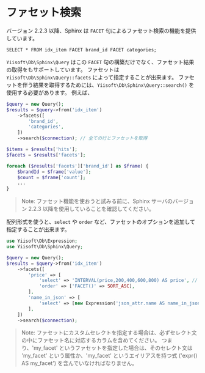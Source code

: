 ファセット検索
==============

バージョン 2.2.3 以降、Sphinx は `FACET` 句によるファセット検索の機能を提供しています。

```
SELECT * FROM idx_item FACET brand_id FACET categories;
```

`Yiisoft\Db\Sphinx\Query` はこの `FACET` 句の構築だけでなく、ファセット結果の取得をもサポートしています。
ファセットは `Yiisoft\Db\Sphinx\Query::facets` によって指定することが出来ます。
ファセットを伴う結果を取得するためには、`Yiisoft\Db\Sphinx\Query::search()` を使用する必要があります。
例えば、

```php
$query = new Query();
$results = $query->from('idx_item')
    ->facets([
        'brand_id',
        'categories',
    ])
    ->search($connection); // 全ての行とファセットを取得

$items = $results['hits'];
$facets = $results['facets'];

foreach ($results['facets']['brand_id'] as $frame) {
    $brandId = $frame['value'];
    $count = $frame['count'];
    ...
}
```

> Note: ファセット機能を使おうと試みる前に、Sphinx サーバのバージョン 2.2.3 以降を使用していることを確認してください。

配列形式を使うと、`select` や `order` など、ファセットのオプションを追加して指定することが出来ます。

```php
use Yiisoft\Db\Expression;
use Yiisoft\Db\Sphinx\Query;

$query = new Query();
$results = $query->from('idx_item')
    ->facets([
        'price' => [
            'select' => 'INTERVAL(price,200,400,600,800) AS price', // 関数を使用
            'order' => ['FACET()' => SORT_ASC],
        ],
        'name_in_json' => [
            'select' => [new Expression('json_attr.name AS name_in_json')], // 不必要な引用符号を避けるために `Expression` を使用する必要がある
        ],
    ])
    ->search($connection);
```

> Note: ファセットにカスタムセレクトを指定する場合は、必ずセレクト文の中にファセット名に対応するカラムを含めてください。
  つまり、'my_facet' というファセットを指定した場合は、そのセレクト文は 'my_facet' という属性か、'my_facet' というエイリアスを持つ式 ('expr() AS my_facet') を含んでいなければなりません。
